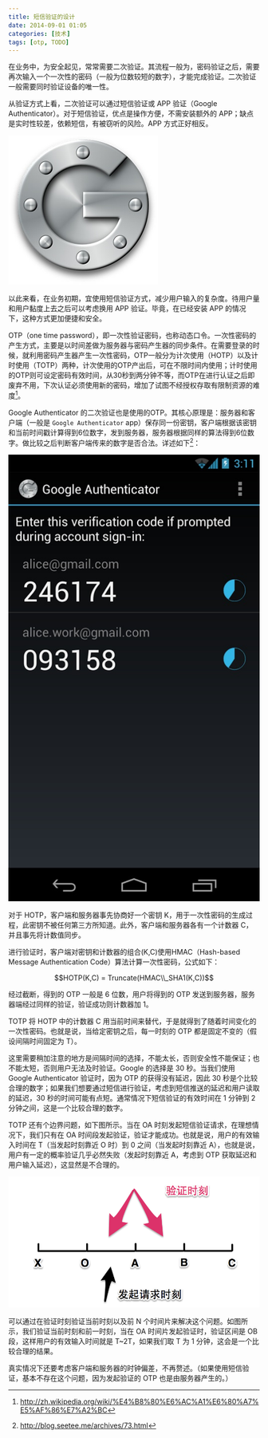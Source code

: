 ```yaml
---
title: 短信验证的设计
date: 2014-09-01 01:05
categories: [技术]
tags: [otp, TODO]
---
```



在业务中，为安全起见，常常需要二次验证。其流程一般为，密码验证之后，需要再次输入一个一次性的密码（一般为位数较短的数字），才能完成验证。二次验证一般需要同时验证设备的唯一性。

从验证方式上看，二次验证可以通过短信验证或 APP 验证（Google Authenticator）。对于短信验证，优点是操作方便，不需安装额外的 APP；缺点是实时性较差，依赖短信，有被窃听的风险。APP 方式正好相反。

![google authenticator](images/google_authenticator.png "google authenticator")

以此来看，在业务初期，宜使用短信验证方式，减少用户输入的复杂度。待用户量和用户黏度上去之后可以考虑换用 APP 验证。毕竟，在已经安装 APP 的情况下，这种方式更加便捷和安全。

OTP（one time password），即一次性验证密码，也称动态口令。一次性密码的产生方式，主要是以时间差做为服务器与密码产生器的同步条件。在需要登录的时候，就利用密码产生器产生一次性密码，OTP一般分为计次使用（HOTP）以及计时使用（TOTP）两种，计次使用的OTP产出后，可在不限时间内使用；计时使用的OTP则可设定密码有效时间，从30秒到两分钟不等，而OTP在进行认证之后即废弃不用，下次认证必须使用新的密码，增加了试图不经授权存取有限制资源的难度[^1]。

Google Authenticator 的二次验证也是使用的OTP。其核心原理是：服务器和客户端（一般是 `Google Authenticator` app）保存同一份密钥，客户端根据该密钥和当前时间戳计算得到6位数字，发到服务器，服务器根据同样的算法得到6位数字。做比较之后判断客户端传来的数字是否合法。详述如下[^2]：

![Google Authenticator View](images/google_authenticator_view.png "Google Authenticator View")

对于 HOTP，客户端和服务器事先协商好一个密钥 K，用于一次性密码的生成过程，此密钥不被任何第三方所知道。此外，客户端和服务器各有一个计数器 C，并且事先将计数值同步。

进行验证时，客户端对密钥和计数器的组合(K,C)使用HMAC（Hash-based Message Authentication Code）算法计算一次性密码，公式如下：

$$HOTP(K,C) = Truncate(HMAC\\_SHA1(K,C))$$

经过截断，得到的 OTP 一般是 6 位数，用户将得到的 OTP 发送到服务器，服务器端经过同样的验证，验证成功则计数器加 1。

TOTP 将 HOTP 中的计数器 C 用当前时间来替代，于是就得到了随着时间变化的一次性密码。也就是说，当给定密钥之后，每一时刻的 OTP 都是固定不变的（假设间隔时间固定为 T）。

这里需要稍加注意的地方是间隔时间的选择，不能太长，否则安全性不能保证；也不能太短，否则用户无法及时验证。Google 的选择是 30 秒。当我们使用 Google Authenticator 验证时，因为 OTP 的获得没有延迟，因此 30 秒是个比较合理的数字；如果我们想要通过短信进行验证，考虑到短信推送的延迟和用户读取的延迟，30 秒的时间可能有点短。通常情况下短信验证的有效时间在 1 分钟到 2 分钟之间，这是一个比较合理的数字。

TOTP 还有个边界问题，如下图所示。当在 OA 时刻发起短信验证请求，在理想情况下，我们只有在 OA 时间段发起验证，验证才能成功。也就是说，用户的有效输入时间在 T（当发起时刻靠近 O 时）到 0 之间（当发起时刻靠近 A），也就是说，用户有一定的概率验证几乎必然失败（发起时刻靠近 A，考虑到 OTP 获取延迟和用户输入延迟），这显然是不合理的。

![otp verification](images/otp.png "otp verification")

可以通过在验证时刻验证当前时刻以及前 N 个时间片来解决这个问题。如图所示，我们验证当前时刻和前一时刻，当在 OA 时间片发起验证时，验证区间是 OB 段，这样用户的有效输入时间就是 T~2T，如果我们取 T 为 1 分钟，这会是一个比较合理的结果。

真实情况下还要考虑客户端和服务器的时钟偏差，不再赘述。（如果使用短信验证，基本不存在这个问题，因为发起验证的 OTP 也是由服务器产生的。）


[^1]: http://zh.wikipedia.org/wiki/%E4%B8%80%E6%AC%A1%E6%80%A7%E5%AF%86%E7%A2%BC

[^2]: http://blog.seetee.me/archives/73.html

